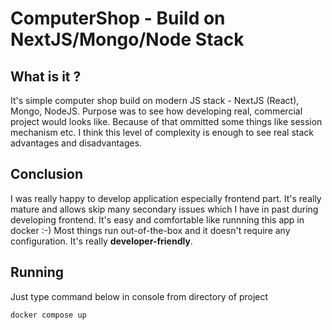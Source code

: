 # ComputerShop - Build on NextJS/Mongo/Node Stack

## What is it ?

It's simple computer shop build on modern JS stack - NextJS (React), Mongo, NodeJS.
Purpose was to see how developing real, commercial project would looks like.
Because of that ommitted some things like session mechanism etc. 
I think this level of complexity is enough to see real stack advantages and disadvantages.

## Conclusion

I was really happy to develop application especially frontend part. It's really mature and allows skip many 
secondary issues which I have in past during developing frontend. 
It's easy and comfortable like runnning this app in docker :-)
Most things run out-of-the-box and it doesn't require any configuration.
It's really **developer-friendly**.

## Running
Just type command below in console from directory of project

`docker compose up`
